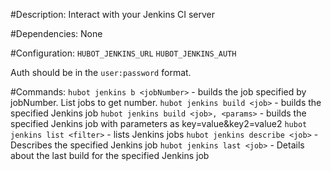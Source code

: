 #Description:
 Interact with your Jenkins CI server

#Dependencies:
 None

#Configuration:
 `HUBOT_JENKINS_URL`
 `HUBOT_JENKINS_AUTH`

 Auth should be in the `user:password` format.

#Commands:
 `hubot jenkins b <jobNumber>` - builds the job specified by jobNumber. List jobs to get number.
 `hubot jenkins build <job>` - builds the specified Jenkins job
 `hubot jenkins build <job>, <params>` - builds the specified Jenkins job with parameters as key=value&key2=value2
 `hubot jenkins list <filter>` - lists Jenkins jobs
 `hubot jenkins describe <job>` - Describes the specified Jenkins job
 `hubot jenkins last <job>` - Details about the last build for the specified Jenkins job